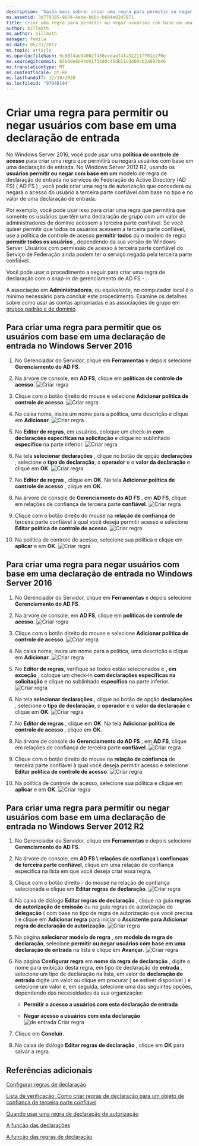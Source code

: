 ```yaml
---
description: 'Saiba mais sobre: criar uma regra para permitir ou negar usuários com base em uma declaração de entrada'
ms.assetid: 3d770385-9834-4ebe-b66c-b684e0245971
title: Criar uma regra para permitir ou negar usuários com base em uma declaração de entrada
author: billmath
ms.author: billmath
manager: femila
ms.date: 05/31/2017
ms.topic: article
ms.openlocfilehash: 5c88f4ae94002f436cedae74fa32211f701e270e
ms.sourcegitcommit: 65b6de6b44d41f1180c45db11cdd60cb2a093b46
ms.translationtype: MT
ms.contentlocale: pt-BR
ms.lasthandoff: 12/10/2020
ms.locfileid: "97048194"
---
```

# <a name="create-a-rule-to-permit-or-deny-users-based-on-an-incoming-claim"></a>Criar uma regra para permitir ou negar usuários com base em uma declaração de entrada


No Windows Server 2016, você pode usar uma **política de controle de acesso** para criar uma regra que permitirá ou negará usuários com base em uma declaração de entrada.  No Windows Server 2012 R2, usando os **usuários permitir ou negar com base em um** modelo de regra de declaração de entrada no serviços de Federação do Active Directory (AD FS) \( AD FS \) , você pode criar uma regra de autorização que concederá ou negará o acesso do usuário à terceira parte confiável com base no tipo e no valor de uma declaração de entrada.

Por exemplo, você pode usar isso para criar uma regra que permitirá que somente os usuários que têm uma declaração de grupo com um valor de administradores de domínio acessem a terceira parte confiável. Se você quiser permitir que todos os usuários acessem a terceira parte confiável, use a política de controle de acesso **permitir todos** ou o modelo de regra **permitir todos os usuários** , dependendo da sua versão do Windows Server. Usuários com permissão de acesso à terceira parte confiável do Serviço de Federação ainda podem ter o serviço negado pela terceira parte confiável.

Você pode usar o procedimento a seguir para criar uma regra de declaração com o snap-in de gerenciamento de AD FS \- .

A associação em **Administradores**, ou equivalente, no computador local é o mínimo necessário para concluir este procedimento.  Examine os detalhes sobre como usar as contas apropriadas e as associações de grupo em [grupos padrão e de domínio](https://go.microsoft.com/fwlink/?LinkId=83477).

## <a name="to-create-a-rule-to-permit-users-based-on-an-incoming-claim-on-windows-server-2016"></a>Para criar uma regra para permitir que os usuários com base em uma declaração de entrada no Windows Server 2016

1.  No Gerenciador do Servidor, clique em **Ferramentas** e depois selecione **Gerenciamento do AD FS**.

2.  Na árvore de console, em **AD FS**, clique em **políticas de controle de acesso**.
![Criar regra](media/Create-a-Rule-to-Permit-or-Deny-Users-Based-on-an-Incoming-Claim/permitdeny3.PNG)

3. Clique com o botão direito do mouse e selecione **Adicionar política de controle de acesso**.
![Criar regra](media/Create-a-Rule-to-Permit-or-Deny-Users-Based-on-an-Incoming-Claim/permitdeny4.PNG)

4. Na caixa nome, insira um nome para a política, uma descrição e clique em **Adicionar**.
![Criar regra](media/Create-a-Rule-to-Permit-or-Deny-Users-Based-on-an-Incoming-Claim/permitdeny5.PNG)

5. No **Editor de regras**, em usuários, coloque um check-in **com declarações específicas na solicitação** e clique no sublinhado **específico** na parte inferior.
![Criar regra](media/Create-a-Rule-to-Permit-or-Deny-Users-Based-on-an-Incoming-Claim/permitdeny6.PNG)

6. Na tela **selecionar declarações** , clique no botão de opção **declarações** , selecione o **tipo de declaração**, o **operador** e o **valor da declaração** e clique em **OK**.
![Criar regra](media/Create-a-Rule-to-Permit-or-Deny-Users-Based-on-an-Incoming-Claim/permitdeny7.PNG)

7.  No **Editor de regras** , clique em **OK**.  Na tela **Adicionar política de controle de acesso** , clique em **OK**.

8. Na árvore de console de **Gerenciamento do AD FS** , em **AD FS**, clique em relações de confiança de terceira parte **confiável**.
![Criar regra](media/Create-a-Rule-to-Pass-Through-or-Filter-an-Incoming-Claim/claimrule9.PNG)

9.  Clique com o botão direito do mouse na **relação de confiança** de terceira parte confiável à qual você deseja permitir acesso e selecione **Editar política de controle de acesso**.
![Criar regra](media/Create-a-Rule-to-Permit-All-Users/permitall2.PNG)

10. Na política de controle de acesso, selecione sua política e clique em **aplicar** e em **OK**.
![Criar regra](media/Create-a-Rule-to-Permit-or-Deny-Users-Based-on-an-Incoming-Claim/permitdeny8.PNG)

## <a name="to-create-a-rule-to-deny-users-based-on-an-incoming-claim-on-windows-server-2016"></a>Para criar uma regra para negar usuários com base em uma declaração de entrada no Windows Server 2016

1.  No Gerenciador do Servidor, clique em **Ferramentas** e depois selecione **Gerenciamento do AD FS**.

2.  Na árvore de console, em **AD FS**, clique em **políticas de controle de acesso**.
![Criar regra](media/Create-a-Rule-to-Permit-or-Deny-Users-Based-on-an-Incoming-Claim/permitdeny3.PNG)

3. Clique com o botão direito do mouse e selecione **Adicionar política de controle de acesso**.
![Criar regra](media/Create-a-Rule-to-Permit-or-Deny-Users-Based-on-an-Incoming-Claim/permitdeny4.PNG)

4. Na caixa nome, insira um nome para a política, uma descrição e clique em **Adicionar**.
![Criar regra](media/Create-a-Rule-to-Permit-or-Deny-Users-Based-on-an-Incoming-Claim/permitdeny9.PNG)

5. No **Editor de regras**, verifique se todos estão selecionados e **, em exceção** , coloque um check-in **com declarações específicas na solicitação** e clique no sublinhado **específico** na parte inferior.
![Criar regra](media/Create-a-Rule-to-Permit-or-Deny-Users-Based-on-an-Incoming-Claim/permitdeny10.PNG)

6. Na tela **selecionar declarações** , clique no botão de opção **declarações** , selecione o **tipo de declaração**, o **operador** e o **valor da declaração** e clique em **OK**.
![Criar regra](media/Create-a-Rule-to-Permit-or-Deny-Users-Based-on-an-Incoming-Claim/permitdeny11.PNG)

7.  No **Editor de regras** , clique em **OK**.  Na tela **Adicionar política de controle de acesso** , clique em **OK**.

8. Na árvore de console de **Gerenciamento do AD FS** , em **AD FS**, clique em relações de confiança de terceira parte **confiável**.
![Criar regra](media/Create-a-Rule-to-Pass-Through-or-Filter-an-Incoming-Claim/claimrule9.PNG)

9.  Clique com o botão direito do mouse na **relação de confiança** de terceira parte confiável à qual você deseja permitir acesso e selecione **Editar política de controle de acesso**.
![Criar regra](media/Create-a-Rule-to-Permit-All-Users/permitall2.PNG)

10. Na política de controle de acesso, selecione sua política e clique em **aplicar** e em **OK**.
![Criar regra](media/Create-a-Rule-to-Permit-or-Deny-Users-Based-on-an-Incoming-Claim/permitdeny12.PNG)


## <a name="to-create-a-rule-to-permit-or-deny-users-based-on-an-incoming-claim-on-windows-server-2012-r2"></a>Para criar uma regra para permitir ou negar usuários com base em uma declaração de entrada no Windows Server 2012 R2

1.  No Gerenciador do Servidor, clique em **Ferramentas** e depois selecione **Gerenciamento do AD FS**.

2.  Na árvore de console, em **AD FS \\ relações de confiança \\ confianças de terceira parte confiável**, clique em uma relação de confiança específica na lista em que você deseja criar essa regra.

3.  Clique com o botão direito \- do mouse na relação de confiança selecionada e clique em **Editar regras de declaração**.
![Criar regra](media/Create-a-Rule-to-Pass-Through-or-Filter-an-Incoming-Claim/claimrule6.PNG)

4.  Na caixa de diálogo **Editar regras de declaração** , clique na guia **regras de autorização de emissão** ou na guia regras de autorização de **delegação** \( com base no tipo de regra de autorização que você precisa \) e clique em **Adicionar regra** para iniciar o **Assistente para Adicionar regra de declaração de autorização**.
![Criar regra](media/Create-a-Rule-to-Permit-All-Users/permitall5.PNG)

5.  Na página **selecionar modelo de regra** , em **modelo de regra de declaração**, selecione **permitir ou negar usuários com base em uma declaração de entrada** na lista e clique em **Avançar**.
![Criar regra](media/Create-a-Rule-to-Permit-or-Deny-Users-Based-on-an-Incoming-Claim/permitdeny1.PNG)

6.  Na página **Configurar regra** em **nome da regra de declaração** , digite o nome para exibição desta regra, em tipo de declaração de **entrada** , selecione um tipo de declaração na lista, em valor de **declaração de entrada** digite um valor ou clique em procurar \( se estiver disponível \) e selecione um valor e, em seguida, selecione uma das seguintes opções, dependendo das necessidades da sua organização:

    -   **Permitir o acesso a usuários com esta declaração de entrada**

    -   **Negar acesso a usuários com esta declaração** 
 ![ de entrada Criar regra](media/Create-a-Rule-to-Permit-or-Deny-Users-Based-on-an-Incoming-Claim/permitdeny2.PNG)
7.  Clique em **Concluir**.

8.  Na caixa de diálogo **Editar regras de declaração** , clique em **OK** para salvar a regra.

## <a name="additional-references"></a>Referências adicionais
[Configurar regras de declaração](Configure-Claim-Rules.md)

[Lista de verificação: Como criar regras de declaração para um objeto de confiança de terceira parte confiável](/previous-versions/windows/it-pro/windows-server-2012-R2-and-2012/ee913578(v=ws.11))

[Quando usar uma regra de declaração de autorização](../../ad-fs/technical-reference/When-to-Use-an-Authorization-Claim-Rule.md)

[A função das declarações](../../ad-fs/technical-reference/The-Role-of-Claims.md)

[A função das regras de declaração](../../ad-fs/technical-reference/The-Role-of-Claim-Rules.md)
